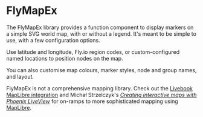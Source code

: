 # FlyMapEx

The FlyMapEx library provides a function component to display markers on a simple SVG world map, with or without a legend. It's meant to be simple to use, with a few configuration options. 

Use latitude and longitude, Fly.io region codes, or custom-configured named locations to position nodes on the map. 

You can also customise map colours, marker styles, node and group names, and layout.

FlyMapEx is not a comprehensive mapping library. Check out the [Livebook MapLibre integration](https://livebook.dev/integrations/maplibre/) and Michał Strzelczyk's [_Creating interactive maps with Phoenix LiveView_](https://medium.com/@mich.strzelczyk/creating-interactive-maps-with-phoenix-liveview-1148f8e7dd33) for on-ramps to more sophisticated mapping using [MapLibre](https://maplibre.org/maplibre-style-spec/).
